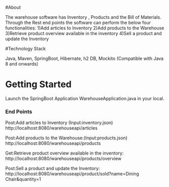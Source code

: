 #About

The warehouse software has Inventory , Products and the Bill of Materials.
Through the Rest end points the software can perform the below four functionalities:
1)Add articles to Inventory
2)Add products to the Warehouse
3)Retrieve product overview available in the inventory
4)Sell a product and update the Inventory

#Technology Stack

Java, Maven, SpringBoot, Hibernate, h2 DB, Mockito
(Compatible with Java 8 and onwards)

# Getting Started

Launch the SpringBoot Application WarehouseApplication.java in your local.

### End Points
Post:Add articles to Inventory (Input:inventory.json)
http://localhost:8080/warehouseapi/articles

Post:Add products to the Warehouse:(Input:products.json)
http://localhost:8080/warehouseapi/products

Get:Retrieve product overview available in the inventory:
http://localhost:8080/warehouseapi/products/overview

Post:Sell a product and update the Inventory:
http://localhost:8080/warehouseapi/product/sold?name=Dining Chair&quantity=1

